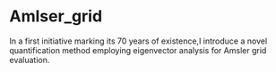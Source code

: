 # Amlser_grid
In a first initiative marking its 70 years of existence,I introduce a novel quantification method employing eigenvector analysis for Amsler grid evaluation.
